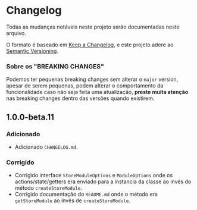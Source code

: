 # Changelog
Todas as mudanças notáveis neste projeto serão documentadas neste arquivo.

O formato é baseado em [Keep a Changelog](https://keepachangelog.com/pt-BR/1.0.0/),
e este projeto adere ao [Semantic Versioning](https://semver.org/spec/v2.0.0.html).

### Sobre os "BREAKING CHANGES"
Podemos ter pequenas breaking changes sem alterar o `major` version, apesar de serem pequenas, podem alterar o comportamento da funcionalidade caso não seja feita uma atualização, **preste muita atenção** nas breaking changes dentro das versões quando existirem.

## 1.0.0-beta.11
### Adicionado
- Adicionado `CHANGELOG.md`.

### Corrigido
- Corrigido interface `StoreModuleOptions` e `ModuleOptions` onde os actions/state/getters era enviado para a instancia da classe ao invés do método `createStoreModule`.
- Corrigido documentação do `README.md` onde o método era `getStoreModule` ao invés de `createStoreModule`.
